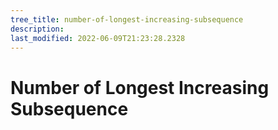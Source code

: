 ```yaml
---
tree_title: number-of-longest-increasing-subsequence
description: 
last_modified: 2022-06-09T21:23:28.2328
---
```


# Number of Longest Increasing Subsequence
